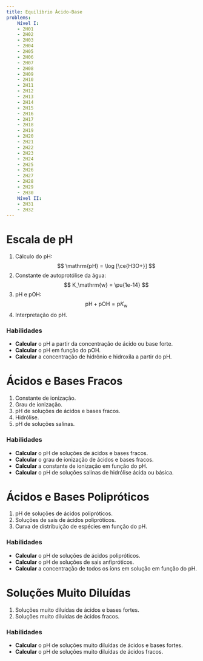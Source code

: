 ```yaml
---
title: Equilíbrio Ácido-Base
problems:
    Nível I:
    - 2H01
    - 2H02
    - 2H03
    - 2H04
    - 2H05
    - 2H06
    - 2H07
    - 2H08
    - 2H09
    - 2H10
    - 2H11
    - 2H12
    - 2H13
    - 2H14
    - 2H15
    - 2H16
    - 2H17
    - 2H18
    - 2H19
    - 2H20
    - 2H21
    - 2H22
    - 2H23
    - 2H24
    - 2H25
    - 2H26
    - 2H27
    - 2H28
    - 2H29
    - 2H30
    Nível II:
    - 2H31
    - 2H32
---
```


# Escala de pH

1. Cálculo do pH:
   $$
   \mathrm{pH} = \log [\ce{H3O+}]
   $$
2. Constante de autoprotólise da água:
   $$
   K_\mathrm{w} = \pu{1e-14}
   $$
3. pH e pOH:
   $$
   \mathrm{pH} + \mathrm{pOH} = \mathrm{p}K_\mathrm{w}
   $$
4. Interpretação do pH.


### Habilidades

- **Calcular** o pH a partir da concentração de ácido ou base forte.
- **Calcular** o pH em função do pOH.
- **Calcular** a concentração de hidrônio e hidroxila a partir do pH.

# Ácidos e Bases Fracos

1. Constante de ionização.
2. Grau de ionização.
3. pH de soluções de ácidos e bases fracos.
4. Hidrólise.
5. pH de soluções salinas.

### Habilidades

- **Calcular** o pH de soluções de ácidos e bases fracos.
- **Calcular** o grau de ionização de ácidos e bases fracos.
- **Calcular** a constante de ionização em função do pH.
- **Calcular** o pH de soluções salinas de hidrólise ácida ou básica.

# Ácidos e Bases Polipróticos

1. pH de soluções de ácidos polipróticos.
2. Soluções de sais de ácidos polipróticos.
3. Curva de distribuição de espécies em função do pH.

### Habilidades

- **Calcular** o pH de soluções de ácidos polipróticos.
- **Calcular** o pH de soluções de sais anfipróticos.
- **Calcular** a concentração de todos os íons em solução em função do pH.

# Soluções Muito Diluídas

1. Soluções muito diluídas de ácidos e bases fortes.
2. Soluções muito diluídas de ácidos fracos.

### Habilidades

- **Calcular** o pH de soluções muito diluídas de ácidos e bases fortes.
- **Calcular** o pH de soluções muito diluídas de ácidos fracos.